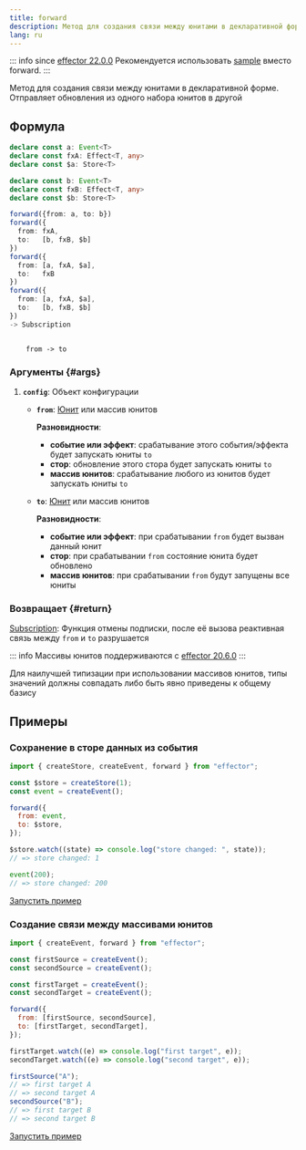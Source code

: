 ```yaml
---
title: forward
description: Метод для создания связи между юнитами в декларативной форме. Отправляет обновления из одного набора юнитов в другой
lang: ru
---
```


::: info since [effector 22.0.0](https://changelog.effector.dev/#effector-22-0-0)
Рекомендуется использовать [sample](/ru/api/effector/sample.md) вместо forward.
:::

Метод для создания связи между юнитами в декларативной форме. Отправляет обновления из одного набора юнитов в другой

## Формула

```ts
declare const a: Event<T>
declare const fxA: Effect<T, any>
declare const $a: Store<T>

declare const b: Event<T>
declare const fxB: Effect<T, any>
declare const $b: Store<T>

forward({from: a, to: b})
forward({
  from: fxA,
  to:   [b, fxB, $b]
})
forward({
  from: [a, fxA, $a],
  to:   fxB
})
forward({
  from: [a, fxA, $a],
  to:   [b, fxB, $b]
})
-> Subscription
```

```

    from -> to

```

### Аргументы {#args}

1. **`config`**: Объект конфигурации

   - **`from`**: [Юнит](/ru/explanation/glossary.md#common-unit) или массив юнитов

     **Разновидности**:

     - **событие или эффект**: срабатывание этого события/эффекта будет запускать юниты `to`
     - **стор**: обновление этого стора будет запускать юниты `to`
     - **массив юнитов**: срабатывание любого из юнитов будет запускать юниты `to`

   - **`to`**: [Юнит](/ru/explanation/glossary.md#common-unit) или массив юнитов

     **Разновидности**:

     - **событие или эффект**: при срабатывании `from` будет вызван данный юнит
     - **стор**: при срабатывании `from` состояние юнита будет обновлено
     - **массив юнитов**: при срабатывании `from` будут запущены все юниты

### Возвращает {#return}

[Subscription](/ru/explanation/glossary.md#subscription): Функция отмены подписки, после её вызова реактивная связь между `from` и `to` разрушается

::: info
Массивы юнитов поддерживаются с [effector 20.6.0](https://changelog.effector.dev/#effector-20-6-0)
:::

Для наилучшей типизации при использовании массивов юнитов, типы значений должны совпадать либо быть явно приведены к общему базису

## Примеры

### Сохранение в сторе данных из события

```js
import { createStore, createEvent, forward } from "effector";

const $store = createStore(1);
const event = createEvent();

forward({
  from: event,
  to: $store,
});

$store.watch((state) => console.log("store changed: ", state));
// => store changed: 1

event(200);
// => store changed: 200
```

[Запустить пример](https://share.effector.dev/UeJbgRG9)

### Создание связи между массивами юнитов

```js
import { createEvent, forward } from "effector";

const firstSource = createEvent();
const secondSource = createEvent();

const firstTarget = createEvent();
const secondTarget = createEvent();

forward({
  from: [firstSource, secondSource],
  to: [firstTarget, secondTarget],
});

firstTarget.watch((e) => console.log("first target", e));
secondTarget.watch((e) => console.log("second target", e));

firstSource("A");
// => first target A
// => second target A
secondSource("B");
// => first target B
// => second target B
```

[Запустить пример](https://share.effector.dev/8aVpg8nU)
